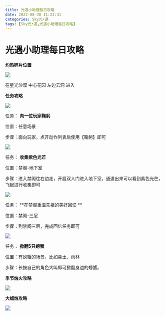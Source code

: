 ```yaml
---
title: 光遇小助理每日攻略
date: 2022-08-30 11:23:31
categories: Sky光•遇
tags: [Sky光•遇,光遇小助理每日攻略]
---
```

# 光遇小助理每日攻略
**灼热碎片位置**

![](https://ok.166.net/reunionpub/ds/kol/20220810/002837-7zyqtbfn4i.jpeg)

在星光沙漠 中心花园 左边云洞 进入

  

 **任务攻略**

![](https://ok.166.net/reunionpub/ds/kol/20220830/001058-s8o5vd1ujg.png)

任务： **向一位玩家鞠躬**

位置：任意场景

步骤：面向玩家，点开动作列表后使用【鞠躬】即可

![](https://ok.166.net/reunionpub/ds/kol/20220830/000756-ao0jdrl1p7.png)

任务： **收集紫色光芒**

位置：禁阁-地下室

步骤：进入禁阁往右边走，开启双人门进入地下室，通道出来可以看到紫色光芒，飞起进行收集即可

  

![](https://ok.166.net/reunionpub/ds/kol/20220830/001220-2kyoflnvgp.png)

任务： **在禁阁重温先祖的美好回忆  **

位置：禁阁-三层

步骤：到禁阁三层，完成回忆任务即可

![](https://ok.166.net/reunionpub/ds/kol/20220830/001318-vnlu0wyd61.png)

任务： **掀翻5只螃蟹**

位置：有螃蟹的场景，比如暮土、雨林

步骤：长按自己的角色大叫即可掀翻身边的螃蟹。

 **季节烛火攻略**

![](https://ok.166.net/reunionpub/ds/kol/20220830/001006-7538ik1ayh.png)

  

 **大蜡烛攻略**

![](https://ok.166.net/reunionpub/ds/kol/20220830/000243-pcd8gf79vh.png)

  

